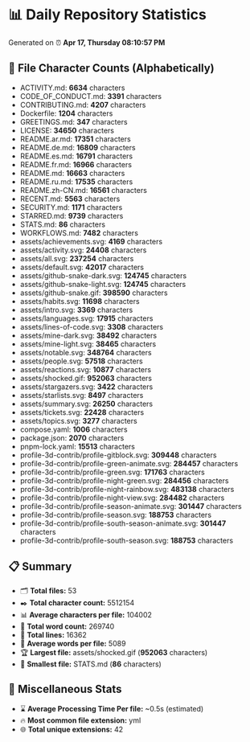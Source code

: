 # 📊 Daily Repository Statistics
Generated on ⏰ **Apr 17, Thursday 08:10:57 PM**

## 📂 File Character Counts (Alphabetically)
- ACTIVITY.md: **6634** characters
- CODE_OF_CONDUCT.md: **3391** characters
- CONTRIBUTING.md: **4207** characters
- Dockerfile: **1204** characters
- GREETINGS.md: **347** characters
- LICENSE: **34650** characters
- README.ar.md: **17351** characters
- README.de.md: **16809** characters
- README.es.md: **16791** characters
- README.fr.md: **16966** characters
- README.md: **16663** characters
- README.ru.md: **17535** characters
- README.zh-CN.md: **16561** characters
- RECENT.md: **5563** characters
- SECURITY.md: **1171** characters
- STARRED.md: **9739** characters
- STATS.md: **86** characters
- WORKFLOWS.md: **7482** characters
- assets/achievements.svg: **4169** characters
- assets/activity.svg: **24408** characters
- assets/all.svg: **237254** characters
- assets/default.svg: **42017** characters
- assets/github-snake-dark.svg: **124745** characters
- assets/github-snake-light.svg: **124745** characters
- assets/github-snake.gif: **398590** characters
- assets/habits.svg: **11698** characters
- assets/intro.svg: **3369** characters
- assets/languages.svg: **17915** characters
- assets/lines-of-code.svg: **3308** characters
- assets/mine-dark.svg: **38492** characters
- assets/mine-light.svg: **38465** characters
- assets/notable.svg: **348764** characters
- assets/people.svg: **57518** characters
- assets/reactions.svg: **10877** characters
- assets/shocked.gif: **952063** characters
- assets/stargazers.svg: **3422** characters
- assets/starlists.svg: **8497** characters
- assets/summary.svg: **26250** characters
- assets/tickets.svg: **22428** characters
- assets/topics.svg: **3277** characters
- compose.yaml: **1006** characters
- package.json: **2070** characters
- pnpm-lock.yaml: **15513** characters
- profile-3d-contrib/profile-gitblock.svg: **309448** characters
- profile-3d-contrib/profile-green-animate.svg: **284457** characters
- profile-3d-contrib/profile-green.svg: **171763** characters
- profile-3d-contrib/profile-night-green.svg: **284456** characters
- profile-3d-contrib/profile-night-rainbow.svg: **483138** characters
- profile-3d-contrib/profile-night-view.svg: **284482** characters
- profile-3d-contrib/profile-season-animate.svg: **301447** characters
- profile-3d-contrib/profile-season.svg: **188753** characters
- profile-3d-contrib/profile-south-season-animate.svg: **301447** characters
- profile-3d-contrib/profile-south-season.svg: **188753** characters

## 📋 Summary
- 🗂️ **Total files:** 53
- ✒️ **Total character count:** 5512154
- 📊 **Average characters per file:** 104002
- 📝 **Total word count:** 269740
- 🧾 **Total lines:** 16362
- 📐 **Average words per file:** 5089
- 🏆 **Largest file:** assets/shocked.gif (**952063** characters)
- 🥉 **Smallest file:** STATS.md (**86** characters)

## 🌟 Miscellaneous Stats
- ⌛ **Average Processing Time Per file:** ~0.5s (estimated)
- 🔥 **Most common file extension:** yml
- 🌐 **Total unique extensions:** 42
